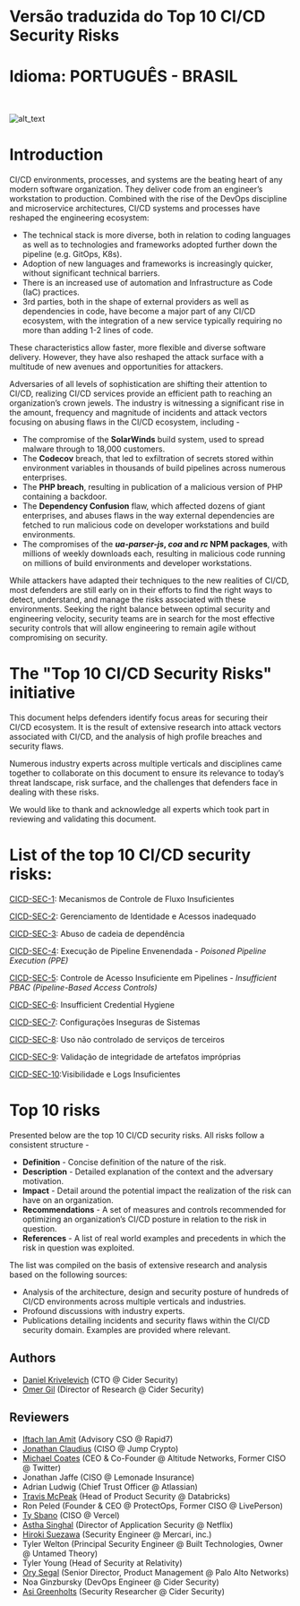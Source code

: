 
# Versão traduzida do Top 10 CI/CD Security Risks
# Idioma: PORTUGUÊS - BRASIL
<br />

![alt_text](assets/images/risks.png)
# Introduction

CI/CD environments, processes, and systems are the beating heart of any modern software organization. They deliver code from an engineer’s workstation to production. Combined with the rise of the DevOps discipline and microservice architectures, CI/CD systems and processes have reshaped the engineering ecosystem:

* The technical stack is more diverse, both in relation to coding languages as well as to technologies and frameworks adopted further down the pipeline (e.g. GitOps, K8s).
* Adoption of new languages and frameworks is increasingly quicker, without significant technical barriers.
* There is an increased use of automation and Infrastructure as Code (IaC) practices.
* 3rd parties, both in the shape of external providers as well as dependencies in code, have become a major part of any CI/CD ecosystem, with the integration of a new service typically requiring no more than adding 1-2 lines of code.

These characteristics allow faster, more flexible and diverse software delivery. However, they have also reshaped the attack surface with a multitude of new avenues and opportunities for attackers.

Adversaries of all levels of sophistication are shifting their attention to CI/CD, realizing CI/CD services provide an efficient path to reaching an organization’s crown jewels. The industry is witnessing a significant rise in the amount, frequency and magnitude of incidents and attack vectors focusing on abusing flaws in the CI/CD ecosystem, including - 

* The compromise of the **SolarWinds** build system, used to spread malware through to 18,000 customers.
* The **Codecov** breach, that led to exfiltration of secrets stored within environment variables in thousands of build pipelines across numerous enterprises.
* The **PHP breach**, resulting in publication of a malicious version of PHP containing a backdoor.
* The **Dependency Confusion** flaw, which affected dozens of giant enterprises, and abuses flaws in the way external dependencies are fetched to run malicious code on developer workstations and build environments.
* The compromises of the **_ua-parser-js_, _coa_ and _rc_ NPM packages**, with millions of weekly downloads each, resulting in malicious code running on millions of build environments and developer workstations.

While attackers have adapted their techniques to the new realities of CI/CD, most defenders are still early on in their efforts to find the right ways to detect, understand, and manage the risks associated with these environments. Seeking the right balance between optimal security and engineering velocity, security teams are in search for the most effective security controls that will allow engineering to remain agile without compromising on security.


#  The "Top 10 CI/CD Security Risks" initiative

This document helps defenders identify focus areas for securing their CI/CD ecosystem. It is the result of extensive research into attack vectors associated with CI/CD, and the analysis of high profile breaches and security flaws.

Numerous industry experts across multiple verticals and disciplines came together to collaborate on this document to ensure its relevance to today’s threat landscape, risk surface, and the challenges that defenders face in dealing with these risks.

We would like to thank and acknowledge all experts which took part in reviewing and validating this document.

# List of the top 10 CI/CD security risks:

[CICD-SEC-1](https://github.com/erickrazr/www-project-top-10-ci-cd-security-risks/blob/main/CICD-SEC-01-Mecanismos-de-Controle-de-Fluxo-Insuficiente-PT-BR.md): Mecanismos de Controle de Fluxo Insuficientes

[CICD-SEC-2](CICD-SEC-02-Inadequate-Identity-And-Access-Management): Gerenciamento de Identidade e Acessos inadequado

[CICD-SEC-3](CICD-SEC-03-Dependency-Chain-Abuse): Abuso de cadeia de dependência

[CICD-SEC-4](CICD-SEC-04-Poisoned-Pipeline-Execution): Execução de Pipeline Envenendada - *Poisoned Pipeline Execution (PPE)*

[CICD-SEC-5](CICD-SEC-05-Insufficient-PBAC): Controle de Acesso Insuficiente em Pipelines - *Insufficient PBAC (Pipeline-Based Access Controls)*

[CICD-SEC-6](CICD-SEC-06-Insufficient-Credential-Hygiene): Insufficient Credential Hygiene

[CICD-SEC-7](CICD-SEC-07-Insecure-System-Configuration): Configurações Inseguras de Sistemas

[CICD-SEC-8](CICD-SEC-08-Ungoverned-Usage-of-3rd-Party-Services): Uso não controlado de serviços de terceiros

[CICD-SEC-9](CICD-SEC-09-Improper-Artifact-Integrity-Validation): Validação de integridade de artefatos impróprias

[CICD-SEC-10](CICD-SEC-10-Insufficient-Logging-And-Visibility):Visibilidade e Logs Insuficientes


# Top 10 risks
Presented below are the top 10 CI/CD security risks. All risks follow a consistent structure - 

* **Definition** - Concise definition of the nature of the risk.
* **Description** - Detailed explanation of the context and the adversary motivation.
* **Impact** - Detail around the potential impact the realization of the risk can have on an organization.
* **Recommendations** - A set of measures and controls recommended for optimizing an organization’s CI/CD posture in relation to the risk in question.
* **References** - A list of real world examples and precedents in which the risk in question was exploited.

The list was compiled on the basis of extensive research and analysis based on the following sources:

* Analysis of the architecture, design and security posture of hundreds of CI/CD environments across multiple verticals and industries.
* Profound discussions with industry experts.
* Publications detailing incidents and security flaws within the CI/CD security domain. Examples are provided where relevant.


## Authors

* [Daniel Krivelevich](https://twitter.com/Dkrivelev) (CTO @ Cider Security)
* [Omer Gil](https://twitter.com/omer_gil) (Director of Research @ Cider Security)


## Reviewers

* [Iftach Ian Amit](https://twitter.com/iiamit) (Advisory CSO @ Rapid7)
* [Jonathan Claudius](https://twitter.com/claudijd) (CISO @ Jump Crypto)
* [Michael Coates](https://twitter.com/_mwc) (CEO & Co-Founder @ Altitude Networks, Former CISO @ Twitter)
* Jonathan Jaffe (CISO @ Lemonade Insurance)
* Adrian Ludwig (Chief Trust Officer @ Atlassian)
* [Travis McPeak](https://twitter.com/travismcpeak) (Head of Product Security @ Databricks)
* Ron Peled (Founder & CEO @ ProtectOps, Former CISO @ LivePerson)
* [Ty Sbano](https://twitter.com/tysbano) (CISO @ Vercel)
* [Astha Singhal](https://twitter.com/astha_singhal) (Director of Application Security @ Netflix)
* [Hiroki Suezawa](https://twitter.com/rung) (Security Engineer @ Mercari, inc.)
* Tyler Welton (Principal Security Engineer @ Built Technologies, Owner @ Untamed Theory)
* Tyler Young (Head of Security at Relativity)
* [Ory Segal](https://twitter.com/orysegal) (Senior Director, Product Management @ Palo Alto Networks)
* Noa Ginzbursky (DevOps Engineer @ Cider Security)
* [Asi Greenholts](https://twitter.com/TupleType) (Security Researcher @ Cider Security)

